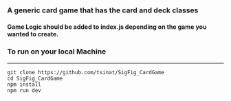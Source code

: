 ### A generic card game that has the card and deck classes
#### Game Logic should be added to index.js depending on the game you wanted to create.

### To run on your local Machine
---
    git clone https://github.com/tsinat/SigFig_CardGame
    cd SigFig_CardGame
    npm install
    npm run dev
